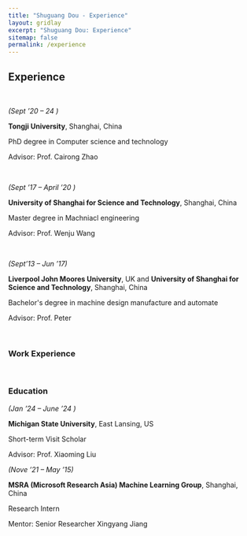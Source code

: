 ```yaml
---
title: "Shuguang Dou - Experience"
layout: gridlay
excerpt: "Shuguang Dou: Experience"
sitemap: false
permalink: /experience
---
```


## Experience

<p>&nbsp;</p>

<p><em>(Sept &rsquo;20 &ndash; 24 )</em></p>

<p><strong>Tongji University</strong>, Shanghai, China</p>

<p>PhD degree in Computer science and technology</p>

<p>Advisor: Prof. Cairong Zhao </p>

<p>&nbsp;</p>

<p><em>(Sept &rsquo;17 &ndash; April &rsquo;20 )</em></p>

<p><strong>University of Shanghai for Science and Technology</strong>, Shanghai, China</p>

<p>Master degree in Machniacl engineering</p>

<p>Advisor: Prof. Wenju Wang </p>

<p>&nbsp;</p>

<p><em>(Sept&rsquo;13 &ndash; Jun &rsquo;17)</em></p>

<p> <strong>Liverpool John Moores University</strong>, UK and <strong>University of Shanghai for Science and Technology</strong>, Shanghai, China</p>

<p>Bachelor's degree in machine design manufacture and automate</p>

<p>Advisor: Prof. Peter </p>

<p>&nbsp;</p>

<h3>Work Experience</h3>

<p>&nbsp;</p>

<h3>Education</h3>

<p><em>(Jan &rsquo;24 &ndash; June &rsquo;24 )</em></p>

<p><strong>Michigan State University</strong>, East Lansing, US</p>

<p>Short-term Visit Scholar</p>

<p>Advisor: Prof. Xiaoming Liu </p>

<p><em>(Nove &rsquo;21 &ndash; May &rsquo;15)</em></p>

<p><strong>MSRA (Microsoft Research Asia) Machine Learning Group</strong>, Shanghai, China</p>

<p>Research Intern</p>

<p>Mentor: Senior Researcher Xingyang Jiang</p>

<p>&nbsp;</p>
